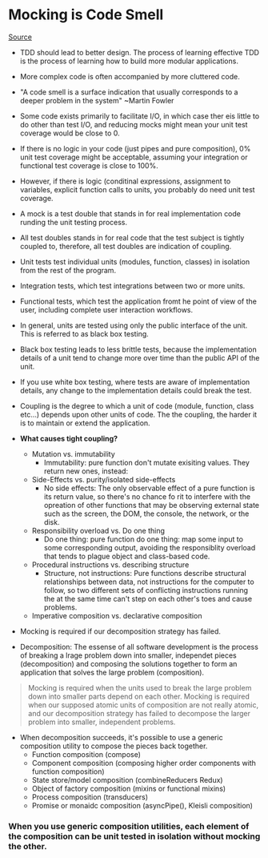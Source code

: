 # Mocking is Code Smell

[Source](https://medium.com/javascript-scene/mocking-is-a-code-smell-944a70c90a6a)

* TDD should lead to better design. The process of learning effective TDD is the process of learning how to build more modular applications.

* More complex code is often accompanied by more cluttered code. 

* "A code smell is a surface indication that usually corresponds to a deeper problem in the system" ~Martin Fowler

* Some code exists primarily to facilitate I/O, in which case ther eis little to do other than test I/O, and reducing mocks might mean your unit test coverage would be close to 0.

* If there is no logic in your code (just pipes and pure composition), 0% unit test coverage might be acceptable, assuming your integration or functional test coverage is close to 100%.

* However, if there is logic (conditinal expressions, assignment to variables, explicit function calls to units, you probably do need unit test coverage.

* A mock is a test double that stands in for real implementation code runding the unit testing process.

* All test doubles stands in for real code that the test subject is tightly coupled to, therefore, all test doubles are indication of coupling.

* Unit tests test individual units (modules, function, classes) in isolation from the rest of the program.

* Integration tests, which test integrations between two or more units.

* Functional tests, which test the application fromt he point of view of the user, including complete user interaction workflows.

* In general, units are tested using only the public interface of the unit. This is referred to as black box testing.

* Black box testing leads to less brittle tests, because the implementation details of a unit tend to change more over time than the public API of the unit.

* If you use white box testing, where tests are aware of implementation details, any change to the implementation details could break the test.

* Coupling is the degree to which a unit of code (module, function, class etc...) depends upon other units of code. The the coupling, the harder it is to maintain or extend the application.

* **What causes tight coupling?**
  * Mutation vs. immutability
    - Immutability: pure function don't mutate exisiting values. They return new ones, instead:
  * Side-Effects vs. purity/isolated side-effects
    - No side effects: The only observable effect of a pure function is its return value, so there's no chance fo rit to interfere with the opreation of other functions that may be observing external state such as the screen, the DOM, the console, the network, or the disk.
  * Responsibility overload vs. Do one thing
    - Do one thing: pure function do one thing: map some input to some corresponding output, avoiding the responsiblity overload that tends to plague object and class-based code.
  * Procedural instructions vs. describing structure
    - Structure, not instructions: Pure functions describe structural relationships between data, not instructions for the computer to follow, so two different sets of conflicting instructions running the at the same time can't step on each other's toes and cause problems.
  * Imperative composition vs. declarative composition

* Mocking is required if our decomposition strategy has failed.

* Decomposition: The essense of all software development is the process of breaking a lrage problem down into smaller, independet pieces (decomposition) and composing the solutions together to form an application that solves the large problem (composition).

> Mocking is required when the units used to break the large problem down into smaller parts depend on each other. Mocking is required when our supposed atomic units of composition are not really atomic, and our decomposition strategy has failed to decompose the larger problem into smaller, independent problems. 

* When decomposition succeeds, it's possible to use a generic composition utility to compose the pieces back together.
  * Function composition (compose)
  * Component composition (composing higher order components with function composition)
  * State store/model composition (combineReducers Redux)
  * Object of factory composition (mixins or functional mixins)
  * Process composition (transducers)
  * Promise or monaidc composition (asyncPipe(), Kleisli composition)
  
### When you use generic composition utilities, each element of the composition can be unit tested in isolation without mocking the other.
